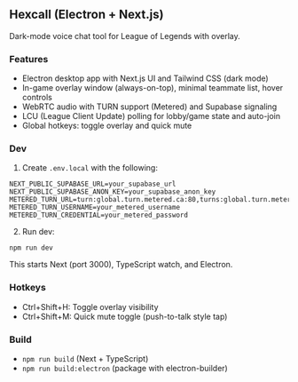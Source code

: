 ## Hexcall (Electron + Next.js)

Dark-mode voice chat tool for League of Legends with overlay.

### Features

- Electron desktop app with Next.js UI and Tailwind CSS (dark mode)
- In-game overlay window (always-on-top), minimal teammate list, hover controls
- WebRTC audio with TURN support (Metered) and Supabase signaling
- LCU (League Client Update) polling for lobby/game state and auto-join
- Global hotkeys: toggle overlay and quick mute

### Dev

1) Create `.env.local` with the following:

```
NEXT_PUBLIC_SUPABASE_URL=your_supabase_url
NEXT_PUBLIC_SUPABASE_ANON_KEY=your_supabase_anon_key
METERED_TURN_URL=turn:global.turn.metered.ca:80,turns:global.turn.metered.ca:443
METERED_TURN_USERNAME=your_metered_username
METERED_TURN_CREDENTIAL=your_metered_password
```

2) Run dev:

```
npm run dev
```

This starts Next (port 3000), TypeScript watch, and Electron.

### Hotkeys

- Ctrl+Shift+H: Toggle overlay visibility
- Ctrl+Shift+M: Quick mute toggle (push-to-talk style tap)

### Build

- `npm run build` (Next + TypeScript)
- `npm run build:electron` (package with electron-builder)


